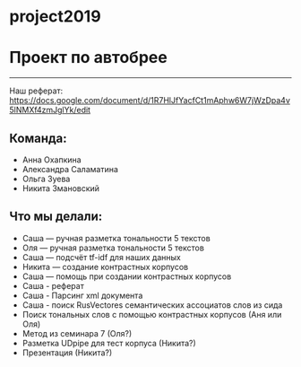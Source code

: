 # project2019
# Проект по автобрее
---
Наш реферат:
https://docs.google.com/document/d/1R7HlJfYacfCt1mAphw6W7jWzDpa4v5lNMXf4zmJglYk/edit


## Команда:
- Анна Охапкина
- Александра Саламатина
- Ольга Зуева
- Никита Змановский

## Что мы делали:
- Саша — ручная разметка тональности 5 текстов
- Оля — ручная разметка тональности 5 текстов
- Саша — подсчёт tf-idf для наших данных
- Никита — создание контрастных корпусов
- Саша — помощь при создании контрастных корпусов
- Саша - реферат
- Саша - Парсинг xml документа 
- Саша - поиск RusVectores семантических ассоциатов слов из сида
- Поиск тональных слов с помощью контрастных корпусов (Аня или Оля)
- Метод из семинара 7 (Оля?)
- Разметка UDpipe для тест корпуса (Никита?)
- Презентация (Никита?) 
